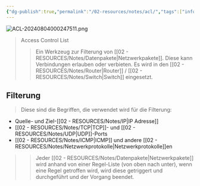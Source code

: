 ```yaml
---
{"dg-publish":true,"permalink":"/02-resources/notes/acl/","tags":["informatik/netzwerk/firewall","it-sicherheit"],"noteIcon":"","updated":"2025-09-10T16:35:07.020+02:00"}
---
```


![ACL-20240804000247511.png](/img/user/02%20-%20RESOURCES/Files/IMG/ACL-20240804000247511.png)
>Access Control List
>> Ein Werkzeug zur Filterung von [[02 - RESOURCES/Notes/Datenpakete\|Netzwerkpakete]]. 
>> Diese kann Verbindungen erlauben oder verbieten. Es wird in den [[02 - RESOURCES/Notes/Router\|Router]] / [[02 - RESOURCES/Notes/Switch\|Switch]] eingesetzt.

## Filterung
>Diese sind die Begriffen, die verwendet wird für die Filterung:
- Quelle- und Ziel-[[02 - RESOURCES/Notes/IP\|IP Adresse]]
- [[02 - RESOURCES/Notes/TCP\|TCP]]- und [[02 - RESOURCES/Notes/UDP\|UDP]]-Ports
- [[02 - RESOURCES/Notes/ICMP\|ICMP]] und andere [[02 - RESOURCES/Notes/Netzwerkprotokolle\|Netzwerkprotokolle]]en

>>Jeder [[02 - RESOURCES/Notes/Datenpakete\|Netzwerkpakete]] wird anhand von einer Regel-Liste (von oben nach unter), wenn eine Regel getroffen wird, wird diese getriggert und durchgeführt und der Vorgang beendet.